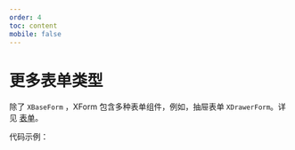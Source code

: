 ```yaml
---
order: 4
toc: content
mobile: false
---
```


# 更多表单类型


除了 `XBaseForm` ，XForm 包含多种表单组件，例如，抽屉表单 `XDrawerForm`。详见 [表单](/form)。

代码示例：

<code src="./examples/drawerForm"></code>

